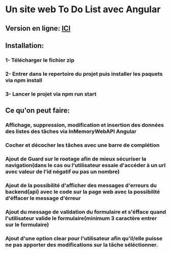 # Un site web To Do List avec Angular
 
## Version en ligne: [ICI](https://todolistangular.mnsite.ovh/)
 
## Installation:

### 1- Télécharger le fichier zip

### 2- Entrer dans le repertoire du projet puis installer les paquets via npm install 

### 3- Lancer le projet via npm run start

## Ce qu'on peut faire:

### Affichage, suppression, modification et insertion des données des listes des tâches via InMemoryWebAPI Angular

### Cocher et décocher les tâches avec une barre de complétion

### Ajout de Guard sur le rootage afin de mieux sécuriser la navigation(dans le cas ou l'utilisateur essaie d'accéder à un url avec valeur de l'id négatif ou pas un nombre)

### Ajout de la possibilité d'afficher des messages d'erreurs du backend(api) avec le code sur la page web avec la possibilité d'éffacer le message d'érreur

### Ajout du message de validation du formulaire et s'éfface quand l'utilisateur valide le formulaire(minimum 3 caractère entrer sur le formulaire)

### Ajout d'une option clear pour l'utilisateur afin qu'il/elle puisse ne pas apporter des modifications sur la tâche séléctionner.


